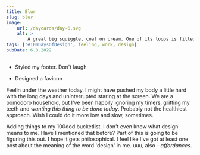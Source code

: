 ```yaml
---
title: Blur
slug: blur
image:
    url: /daycards/day-6.svg
    alt: >
        A great big squiggle, coal on cream. One of its loops is filled with flesh red. Text: "Day 6. 100 Days of Design", stacked neatly in the bottom left corner. The belly of the 6 yellow as a canary.
tags: ['#100DaysOfDesign', feeling, work, design]
pubDate: 6.8.2022
---
```


-   Styled my footer. Don't laugh

-   Designed a favicon

Feelin under the weather today. I might have pushed my body a little hard with the long days and uninterrupted staring at the screen. We are a pomodoro household, but I've been happily ignoring my timers, gritting my teeth and _wanting this thing to be done *today*_. Probably not the healthiest approach. Wish I could do it more low and slow, sometimes.

Adding things to my 100dod bucketlist. I don't even know what design means to me. Have I mentioned that before? Part of this is going to be figuring this out. I hope it gets philosophical. I feel like I've got at least one post about the meaning of the word 'design' in me. uuu, also - _affordances_.
